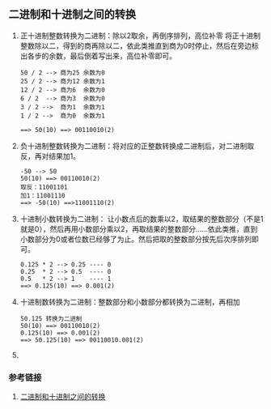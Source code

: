 ## 二进制和十进制之间的转换

1. 正十进制整数转换为二进制：除以2取余，再倒序排列，高位补零
    将正十进制整数除以二，得到的商再除以二，依此类推直到商为0时停止，然后在旁边标出各步的余数，最后倒着写出来，高位补零即可。
    ```
    50 / 2 --> 商为25 余数为0
    25 / 2 --> 商为12 余数为1
    12 / 2 --> 商为6  余数为0
    6 / 2  --> 商为3  余数为0
    3 / 2 -->  商为1  余数为1
    1 / 2 -->  商为0  余数为1

    ==> 50(10) ==> 00110010(2)
    ```

2. 负十进制整数转换为二进制：将对应的正整数转换成二进制后，对二进制取反，再对结果加1。
    ```
    -50 --> 50
    50(10) ==> 00110010(2)
    取反：11001101
    加1：11001110
    ==> -50(10) ==>11001110(2)
    ```

3. 十进制小数转换为二进制：
    让小数点后的数乘以2，取结果的整数部分（不是1就是0），然后再用小数部分乘以2，再取结果的整数部分……依此类推，直到小数部分为0或者位数已经够了为止。然后把取的整数部分按先后次序排列即可。
    ```
    0.125 * 2 --> 0.25 ---- 0
    0.25  * 2 --> 0.5  ---- 0
    0.5   * 2 --> 1    ---- 1
    ==> 0.125(10) ==> 0.001(2)
    ```

4. 十进制数转换为二进制：整数部分和小数部分都转换为二进制，再相加
    ```
    50.125 转换为二进制
    50(10) ==> 00110010(2)
    0.125(10) ==> 0.001(2)
    ==> 50.125(10) ==> 00110010.001(2)
    ```

5. 


### 参考链接
1. [二进制和十进制之间的转换](https://blog.csdn.net/darkxiaoming/article/details/72601952)